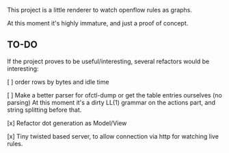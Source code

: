 
This project is a little renderer to watch openflow rules as graphs.

At this moment it's highly immature, and just a proof of concept.

TO-DO
-----

If the project proves to be useful/interesting, several refactors
would be interesting:

[ ] order rows by bytes and idle time

[ ] Make a better parser for ofctl-dump or get the table entries ourselves
    (no parsing) At this moment it's a dirty LL(1) grammar on the actions part,
    and string splitting  before that.

[x] Refactor dot generation as Model/View

[x] Tiny twisted based server, to allow connection via http for watching
    live rules.


